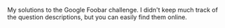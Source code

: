 My solutions to the Google Foobar challenge. I didn't keep much track of the question descriptions, but you can easily find them online.

